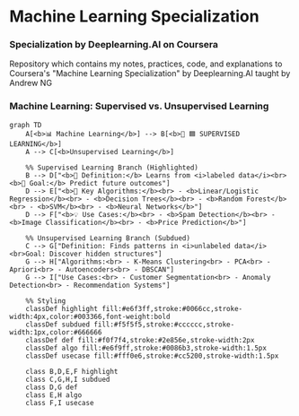 

# Machine Learning Specialization
### Specialization by Deeplearning.AI on Coursera

Repository which contains my notes, practices, code, and explanations to Coursera's "Machine Learning Specialization" by Deeplearning.AI taught by Andrew NG

### Machine Learning: Supervised vs. Unsupervised Learning
```mermaid
graph TD
    A[<b>📊 Machine Learning</b>] --> B[<b>🌟 🟦 SUPERVISED LEARNING</b>]
    A --> C[<b>Unsupervised Learning</b>]

    %% Supervised Learning Branch (Highlighted)
    B --> D["<b>🚀 Definition:</b> Learns from <i>labeled data</i><br><b>🎯 Goal:</b> Predict future outcomes"]
    D --> E["<b>🔷 Key Algorithms:</b><br> - <b>Linear/Logistic Regression</b><br> - <b>Decision Trees</b><br> - <b>Random Forest</b><br> - <b>SVM</b><br> - <b>Neural Networks</b>"]
    D --> F["<b>💡 Use Cases:</b><br> - <b>Spam Detection</b><br> - <b>Image Classification</b><br> - <b>Price Prediction</b>"]

    %% Unsupervised Learning Branch (Subdued)
    C --> G["Definition: Finds patterns in <i>unlabeled data</i><br>Goal: Discover hidden structures"]
    G --> H["Algorithms:<br> - K-Means Clustering<br> - PCA<br> - Apriori<br> - Autoencoders<br> - DBSCAN"]
    G --> I["Use Cases:<br> - Customer Segmentation<br> - Anomaly Detection<br> - Recommendation Systems"]

    %% Styling
    classDef highlight fill:#e6f3ff,stroke:#0066cc,stroke-width:4px,color:#003366,font-weight:bold
    classDef subdued fill:#f5f5f5,stroke:#cccccc,stroke-width:1px,color:#666666
    classDef def fill:#f0f7f4,stroke:#2e856e,stroke-width:2px
    classDef algo fill:#e6f9ff,stroke:#0086b3,stroke-width:1.5px
    classDef usecase fill:#fff0e6,stroke:#cc5200,stroke-width:1.5px

    class B,D,E,F highlight
    class C,G,H,I subdued
    class D,G def
    class E,H algo
    class F,I usecase
```